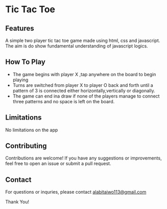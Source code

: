 # Tic Tac Toe
## Features
A simple two player tic tac toe game made using html, css and javascript. The aim is do show fundamental understanding of javascript logics.

## How To Play
- The game begins with player X ,tap anywhere on the board to begin playing
- Turns are switched from player X to player O back and forth until a pattern of 3 is connected either horizontally,vertically or diagonally.
- The game can end ina draw if none of the players manage to connect three patterns and no space is left on the board.

## Limitations
No limitations on the app

## Contributing
Contributions are welcome! If you have any suggestions or improvements, feel free to open an issue or submit a pull request.

## Contact
For questions or inquries, please contact <a href="mailto:alabitaiwo113@gmail.com" target="_blank">alabitaiwo113@gmail.com<a>

Thank You!